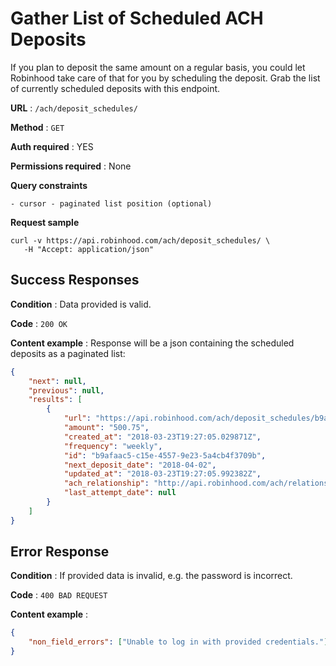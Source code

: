 # Gather List of Scheduled ACH Deposits

If you plan to deposit the same amount on a regular basis, you could let Robinhood take care of that for you by scheduling the deposit. Grab the list of currently scheduled deposits with this endpoint.

**URL** : `/ach/deposit_schedules/`

**Method** : `GET`

**Auth required** : YES

**Permissions required** : None

**Query constraints**

    - cursor - paginated list position (optional)

**Request sample**

```
curl -v https://api.robinhood.com/ach/deposit_schedules/ \
   -H "Accept: application/json"
```

## Success Responses

**Condition** : Data provided is valid.

**Code** : `200 OK`

**Content example** : Response will be a json containing the scheduled deposits as a paginated list:

```json
{   
    "next": null,
    "previous": null,
    "results": [
        {
            "url": "https://api.robinhood.com/ach/deposit_schedules/b9afaac5-c15e-4557-9e23-5a4cb4f3709b/",
            "amount": "500.75",
            "created_at": "2018-03-23T19:27:05.029871Z",
            "frequency": "weekly",
            "id": "b9afaac5-c15e-4557-9e23-5a4cb4f3709b",
            "next_deposit_date": "2018-04-02",
            "updated_at": "2018-03-23T19:27:05.992382Z",
            "ach_relationship": "http://api.robinhood.com/ach/relationshipts/1db40909-6428-49a2-aa94-dacc3fea485b/",
            "last_attempt_date": null
        }
    ]
}
```

## Error Response

**Condition** : If provided data is invalid, e.g. the password is incorrect.

**Code** : `400 BAD REQUEST`

**Content example** :

```json
{
    "non_field_errors": ["Unable to log in with provided credentials."]
}
```
